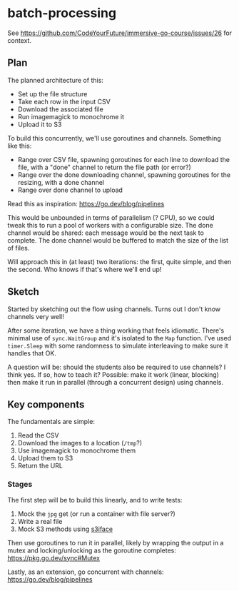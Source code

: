 # batch-processing

See https://github.com/CodeYourFuture/immersive-go-course/issues/26 for context.

## Plan

The planned architecture of this:

- Set up the file structure
- Take each row in the input CSV
- Download the associated file
- Run imagemagick to monochrome it
- Upload it to S3

To build this concurrently, we'll use goroutines and channels. Something like this:

- Range over CSV file, spawning goroutines for each line to download the file, with a "done" channel to return the file path (or error?)
- Range over the done downloading channel, spawning goroutines for the resizing, with a done channel
- Range over done channel to upload

Read this as inspiration: https://go.dev/blog/pipelines

This would be unbounded in terms of parallelism (? CPU), so we could tweak this to run a pool of workers with a configurable size. The done channel would be shared: each message would be the next task to complete. The done channel would be buffered to match the size of the list of files.

Will approach this in (at least) two iterations: the first, quite simple, and then the second. Who knows if that's where we'll end up!

## Sketch

Started by sketching out the flow using channels. Turns out I don't know channels very well!

After some iteration, we have a thing working that feels idiomatic. There's minimal use of `sync.WaitGroup` and it's isolated to the `Map` function. I've used `timer.Sleep` with some randomness to simulate interleaving to make sure it handles that OK.

A question will be: should the students also be required to use channels? I think yes. If so, how to teach it? Possible: make it work (linear, blocking) then make it run in parallel (through a concurrent design) using channels.

## Key components

The fundamentals are simple:

1. Read the CSV
2. Download the images to a location (`/tmp`?)
3. Use imagemagick to monochrome them
4. Upload them to S3
5. Return the URL

### Stages

The first step will be to build this linearly, and to write tests:

1. Mock the `jpg` get (or run a container with file server?)
2. Write a real file
3. Mock S3 methods using [s3iface](https://docs.aws.amazon.com/sdk-for-go/api/service/s3/s3iface/)

Then use goroutines to run it in parallel, likely by wrapping the output in a mutex and locking/unlocking as the goroutine completes: https://pkg.go.dev/sync#Mutex

Lastly, as an extension, go concurrent with channels: https://go.dev/blog/pipelines
